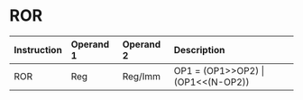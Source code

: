 # ROR

| Instruction | Operand 1 | Operand 2 | Description |
| :--- | :--- | :--- | :--- |
| ROR | Reg | Reg/Imm | OP1 = \(OP1&gt;&gt;OP2\) \| \(OP1&lt;&lt;\(N-OP2\)\) |

